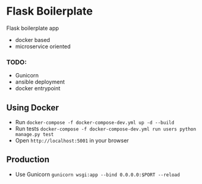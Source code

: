 # Flask Boilerplate

Flask boilerplate app

- docker based
- microservice oriented

### TODO:
- Gunicorn
- ansible deployment 
- docker entrypoint


## Using Docker
- Run `docker-compose -f docker-compose-dev.yml up -d --build`
- Run tests `docker-compose -f docker-compose-dev.yml run users python manage.py test`
- Open `http://localhost:5001` in your browser

## Production
- Use Gunicorn `gunicorn wsgi:app --bind 0.0.0.0:$PORT --reload`
